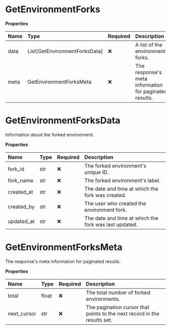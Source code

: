 # GetEnvironmentForks

**Properties**

| Name | Type                          | Required | Description                                            |
| :--- | :---------------------------- | :------- | :----------------------------------------------------- |
| data | List[GetEnvironmentForksData] | ❌       | A list of the environment's forks.                     |
| meta | GetEnvironmentForksMeta       | ❌       | The response's meta information for paginated results. |

# GetEnvironmentForksData

Information about the forked environment.

**Properties**

| Name       | Type | Required | Description                                           |
| :--------- | :--- | :------- | :---------------------------------------------------- |
| fork_id    | str  | ❌       | The forked environment's unique ID.                   |
| fork_name  | str  | ❌       | The forked environment's label.                       |
| created_at | str  | ❌       | The date and time at which the fork was created.      |
| created_by | str  | ❌       | The user who created the environment fork.            |
| updated_at | str  | ❌       | The date and time at which the fork was last updated. |

# GetEnvironmentForksMeta

The response's meta information for paginated results.

**Properties**

| Name        | Type  | Required | Description                                                              |
| :---------- | :---- | :------- | :----------------------------------------------------------------------- |
| total       | float | ❌       | The total number of forked environments.                                 |
| next_cursor | str   | ❌       | The pagination cursor that points to the next record in the results set. |

<!-- This file was generated by liblab | https://liblab.com/ -->
